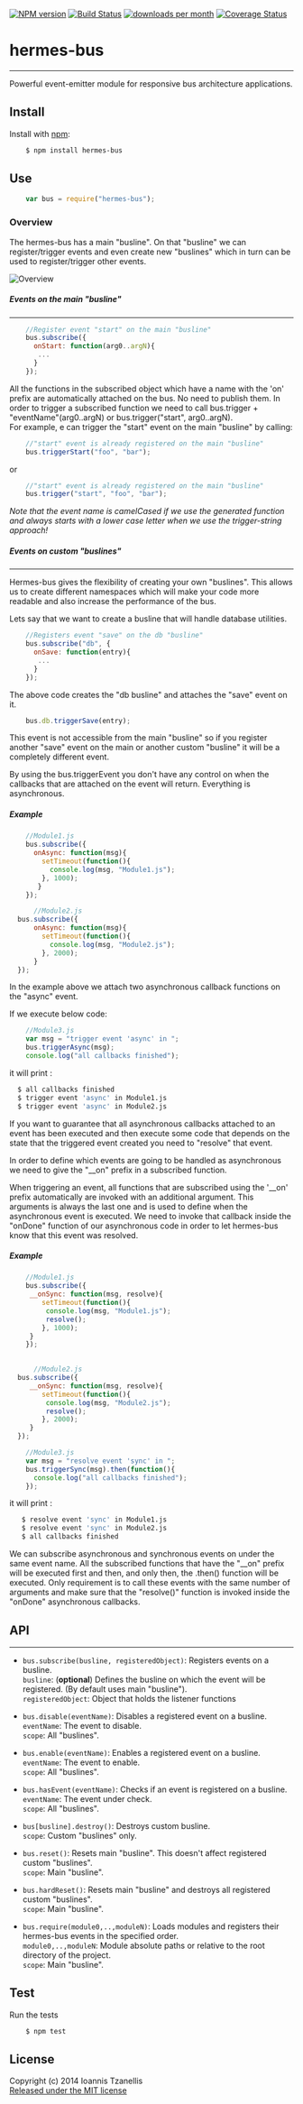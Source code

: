 [![NPM version](http://img.shields.io/npm/v/hermes-bus.svg)](https://www.npmjs.org/package/hermes-bus)
[![Build Status](https://travis-ci.org/jahnestacado/hermes-bus.svg?branch=master)](https://travis-ci.org/jahnestacado/hermes-bus)
[![downloads per month](http://img.shields.io/npm/dm/hermes-bus.svg)](https://www.npmjs.org/package/hermes-bus)
[![Coverage Status](https://img.shields.io/coveralls/jahnestacado/hermes-bus.svg)](https://coveralls.io/r/jahnestacado/hermes-bus?branch=master)

# hermes-bus
-----------

Powerful event-emitter module for responsive bus architecture applications.

## Install
 Install with [npm](npmjs.org):
```bash
    $ npm install hermes-bus
```
## Use
```javascript
    var bus = require("hermes-bus");
```
### Overview
The hermes-bus has a main "busline". On that "busline" we can register/trigger events and even create new "buslines" which in turn can be used to register/trigger other events.

![Overview](https://github.com/jahnestacado/hermes-bus/blob/master/images/herme-bus-overview.png?raw=true)

##### Events on the main "busline"
---
```javascript
    //Register event "start" on the main "busline"
    bus.subscribe({
      onStart: function(arg0..argN){
       ...
      }
    });
```
All the functions in the subscribed object which have a name with the 'on' prefix are automatically attached on the bus. No need to publish them. 
In order to trigger a subscribed function we need to call bus.trigger + "eventName"(arg0..argN) or bus.trigger("start", arg0..argN).  
For example, e can trigger the "start" event on the main "busline" by calling:
```javascript
    //"start" event is already registered on the main "busline"
    bus.triggerStart("foo", "bar");
```
or
```javascript
    //"start" event is already registered on the main "busline"
    bus.trigger("start", "foo", "bar");
```

_Note that the event name is camelCased if we use the generated function and always starts with a lower case letter when we use the trigger-string approach!_

##### Events on custom "buslines"
---
Hermes-bus gives the flexibility of creating your own "buslines". This allows us to create different namespaces which will make your code more readable and also increase the performance of the bus.

Lets say that we want to create a busline that will handle database utilities.

```javascript
    //Registers event "save" on the db "busline"
    bus.subscribe("db", {
      onSave: function(entry){
       ...
      } 
    });
```

The above code creates the "db busline" and attaches the "save" event on it.

```javascript
    bus.db.triggerSave(entry);
```
This event is not accessible from the main "busline" so if you register another "save" event on the main or another custom "busline" it will be a completely different event.

By using the bus.triggerEvent you don't have any control on when the callbacks that are attached on the event will return. Everything is asynchronous.

##### Example
```javascript
    //Module1.js
    bus.subscribe({
      onAsync: function(msg){
        setTimeout(function(){
          console.log(msg, "Module1.js");
        }, 1000);
       }
    });
```
```javascript
      //Module2.js
  bus.subscribe({
      onAsync: function(msg){
        setTimeout(function(){
          console.log(msg, "Module2.js");
        }, 2000);
      }
  });
```
In the example above we attach two asynchronous callback functions on the "async" event.

If we execute below code:
```javascript
    //Module3.js
    var msg = "trigger event 'async' in ";
    bus.triggerAsync(msg);
    console.log("all callbacks finished");
```
it will print :  
```bash
  $ all callbacks finished   
  $ trigger event 'async' in Module1.js  
  $ trigger event 'async' in Module2.js  
 ```

If you want to guarantee that all asynchronous callbacks attached to an event has been executed and then execute some code that depends on the state that the triggered event created you need to "resolve" that event.  

In order to define which events are going to be handled as asynchronous we need to give the "__on" prefix in a subscribed function.

When triggering an event, all functions that are subscribed using the '__on' prefix automatically are invoked with an additional argument. This arguments is always the last one and is used to define when the asynchronous event is executed. We need to invoke that callback inside the "onDone" function of our asynchronous code in order to let hermes-bus know that this event was resolved.

##### Example
```javascript
    //Module1.js
    bus.subscribe({
     __onSync: function(msg, resolve){
        setTimeout(function(){
         console.log(msg, "Module1.js");
         resolve();
        }, 1000);
     }
    });
```

```javascript
    
      //Module2.js
  bus.subscribe({
     __onSync: function(msg, resolve){
        setTimeout(function(){
         console.log(msg, "Module2.js");
         resolve();
        }, 2000);
     }
  });
```

```javascript
    //Module3.js
    var msg = "resolve event 'sync' in ";
    bus.triggerSync(msg).then(function(){
      console.log("all callbacks finished");
    });
```
it will print :  
```bash
   $ resolve event 'sync' in Module1.js    
   $ resolve event 'sync' in Module2.js  
   $ all callbacks finished  
  ```
  
We can subscribe asynchronous and synchronous events on under the same event name. All the subscribed functions that have the "__on" prefix will be executed first and then, and only then, the .then() function will be executed. Only requirement is to call these events with the same number of arguments and make sure that the "resolve()" function is invoked inside the "onDone" asynchronous callbacks.
  
## API
---
* `bus.subscribe(busline, registeredObject)`: Registers events on a busline.  
 `busline`: (**optional**) Defines the busline on which the event will be registered. (By default uses main "busline").  
 `registeredObject`: Object that holds the listener functions   

* `bus.disable(eventName)`: Disables a registered event on a busline.  
 `eventName`: The event to disable.  
 `scope`: All "buslines".  

* `bus.enable(eventName)`: Enables a registered event on a busline.  
`eventName`: The event to enable.  
`scope`: All "buslines".  

* `bus.hasEvent(eventName)`: Checks if an event is registered on a busline.  
`eventName`: The event under check.  
`scope`: All "buslines".  
  
* `bus[busline].destroy()`: Destroys custom busline.  
`scope`: Custom "buslines" only.

* `bus.reset()`: Resets main "busline". This doesn't affect registered custom "buslines".  
`scope`: Main "busline".

* `bus.hardReset()`: Resets main "busline" and destroys all registered custom "buslines".  
`scope`: Main "busline".

* `bus.require(module0,..,moduleN)`: Loads modules and registers their hermes-bus events in the specified order.  
`module0,..,moduleN`: Module absolute paths or relative to the root directory of the project.  
`scope`: Main "busline".  
  
## Test
 Run the tests
```bash
    $ npm test 
```

## License
Copyright (c) 2014 Ioannis Tzanellis<br>
[Released under the MIT license](https://github.com/jahnestacado/hermes-bus/blob/master/LICENSE) 
